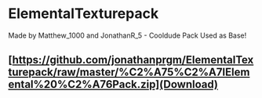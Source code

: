 # ElementalTexturepack
Made by Matthew_1000 and JonathanR_5 - Cooldude Pack Used as Base!

## [https://github.com/jonathanprgm/ElementalTexturepack/raw/master/%C2%A75%C2%A7lElemental%20%C2%A76Pack.zip](Download)

